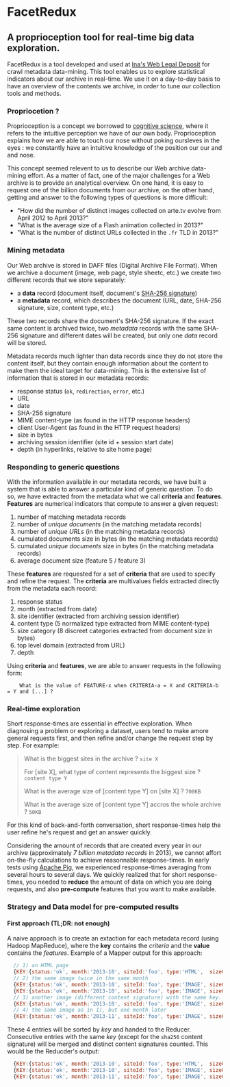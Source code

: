 # FacetRedux


## A proprioception tool for real-time big data exploration.


FacetRedux is a tool developed and used at [Ina's Web Legal Deposit](http://www.institut-national-audiovisuel.fr/collecte-depot-legal-web.html) for crawl metadata data-mining. This tool enables us to explore statistical indicators about our archive in real-time. We use it on a day-to-day basis to have an overview of the contents we archive, in order to tune our collection tools and methods.

### Propriocetion ?

Proprioception is a concept we borrowed to [cognitive science](http://en.wikipedia.org/wiki/Cognitive_science), where it refers to the intuitive perception we have of our own body. Proprioception explains how we are able to touch our nose without poking oursleves in the eyes : we constantly have an intuitive knowledge of the position our our and and nose.

This concept seemed relevent to us to describe our Web archive data-mining effort. As a matter of fact, one of the major challenges for a Web archive is to provide an analytical overview. On one hand, it is easy to request one of the billion documents from our archive, on the other hand, getting and answer to the following types of questions is more difficult:
 * "How did the number of distinct images collected on arte.tv evolve from April 2012 to April 2013?"
 * "What is the average size of a Flash animation collected in 2013?"
 * "What is the number of distinct URLs collected in the `.fr` TLD in 2013?"

### Mining metadata

Our Web archive is stored in DAFF files (Digital Archive File Format). When we archive a document (image, web page, style sheetc, etc.) we create two different records that we store separately:
 * a **data** record (document itself, document's [SHA-256 signature](http://en.wikipedia.org/wiki/SHA-2))
 * a **metadata** record, which describes the document (URL, date, SHA-256 signature, size, content type, etc.)

These two records share the document's SHA-256 signature. If the exact same content is archived twice, two *metadata* records with the same SHA-256 signature and different dates will be created, but only one *data* record will be stored.

Metadata records much lighter than data records since they do not store the content itself, but they contain enough information about the content to make them the ideal target for data-mining. This is the extensive list of information that is stored in our metadata records:
 * response status (`ok`, `redirection`, `error`, etc.)
 * URL
 * date
 * SHA-256 signature
 * MIME content-type (as found in the HTTP response headers)
 * client User-Agent (as found in the HTTP request headers)
 * size in bytes
 * archiving session identifier (site id + session start date)
 * depth (in hyperlinks, relative to site home page)

### Responding to generic questions

With the information available in our metadata records, we have built a system that is able to answer a particular kind of generic question. To do so, we have extracted from the metadata what we call **criteria** and **features**.
**Features** are numerical indicators that compute to answer a given request:
 1. number of matching metadata records
 2. number of *unique documents* (in the matching metadata records)
 3. number of *unique URLs* (in the matching metadata records)
 4. cumulated documents size in bytes (in the matching metadata records)
 5. cumulated *unique documents* size in bytes (in the matching metadata records)
 6. average document size (feature 5 / feature 3)

These **features** are requested for a set of **criteria** that are used to specify and refine the request. The **criteria** are multivalues fields extracted directly from the metadata each record:
 1. response status 
 2. month (extracted from date)
 3. site identifier (extracted from archiving session identifier)
 4. content type (5 normalized type extracted from MIME content-type)
 5. size category (8 discreet categories extracted from document size in bytes)
 6. top level domain (extracted from URL)
 7. depth

Using **criteria** and **features**, we are able to answer requests in the following form:
```
    What is the value of FEATURE-x when CRITERIA-a = X and CRITERIA-b = Y and [...] ?
```

### Real-time exploration

Short response-times are essential in effective exploration. When diagnosing a problem or exploring a dataset, users tend to make amore general requests first, and then refine and/or change the request step by step. For example:
> What is the biggest sites in the archive ?
> `site X`
>
> For [site X], what type of content represents the biggest size ?
> `content type Y`
>
> What is the average size of [content type Y] on [site X] ?
> `700KB`
>
> What is the average size of [content type Y] accros the whole archive ?
> `50KB`

For this kind of back-and-forth conversation, short response-times help the user refine he's request and get an answer quickly.

Considering the amount of records that are created every year in our archive (approximately *7 billion metadata records* in 2013), we cannot affort on-the-fly calculations to achieve reasonnable response-times. In early tests using [Apache Pig](http://pig.apache.org/), we experienced response-times averaging from several hours to several days. We quickly realized that for short response-times, you needed to **reduce** the amount of data on which you are doing requests, and also **pre-compute** features that you want to make available.


### Strategy and Data model for pre-computed results

#### First approach (TL;DR: not enough)

A naive approach is to create an extaction for each metadata record (using Hadoop MapReduce), where the **key** contains the *criteria* and the **value** contains the *features*. Example of a Mapper output for this approach:
```javascript
  // 1) an HTML page
  {KEY:{status:'ok', month:'2013-10', siteId:'foo', type:'HTML',  sizeCategory:'10k-150k', tld:"com", depth:0, sha256:'[X]'}, VALUE:{records:1, size:'73k'}}
  // 2) the same image twice in the same month
  {KEY:{status:'ok', month:'2013-10', siteId:'foo', type:'IMAGE', sizeCategory:'10k-150k', tld:'com', depth:1, sha256:'[Y]'}, VALUE:{records:1, size:'120k'}}
  {KEY:{status:'ok', month:'2013-10', siteId:'foo', type:'IMAGE', sizeCategory:'10k-150k', tld:'com', depth:1, sha256:'[Y]'}, VALUE:{records:1, size:'120k'}}
  // 3) another image (different content signature) with the same key.
  {KEY:{status:'ok', month:'2013-10', siteId:'foo', type:'IMAGE', sizeCategory:'10k-150k', tld:'com', depth:1, sha256:'[Z]'}, VALUE:{records:1, size:'45k'}}
  // 4) the same image as in 1), but one month later
  {KEY:{status:'ok', month:'2013-11', siteId:'foo', type:'IMAGE', sizeCategory:'10k-150k', tld:'com', depth:1, sha256:'[Y]'}, VALUE:{records:1, size:'120k'}}
```

These 4 entries will be sorted by *key* and handed to the Reducer. Consecutive entries with the same *key* (except for the `sha256` content signature) will be merged and distinct content signatures counted. This would be the Reducder's output:
```javascript
  {KEY:{status:'ok', month:'2013-10', siteId:'foo', type:'HTML',  sizeCategory:'10k-150k', tld:'com', depth:0}, VALUE:{records:1, size:'73k', deduplicatedSize:'73k', shas:1}}
  {KEY:{status:'ok', month:'2013-10', siteId:'foo', type:'IMAGE', sizeCategory:'10k-150k', tld:'com', depth:1}, VALUE:{records:3, size:'120k + 120k + 45k', deduplicatedSize:'120k + 45k', shas:2}}
  {KEY:{status:'ok', month:'2013-11', siteId:'foo', type:'IMAGE', sizeCategory:'10k-150k', tld:'com', depth:1}, VALUE:{records:1, size:'120k', deduplicatedSize:'120k', shas:1}}
```




